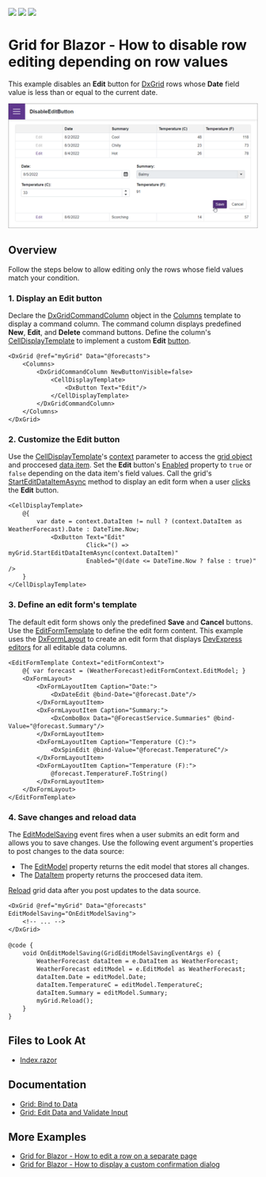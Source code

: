 <!-- default badges list -->
![](https://img.shields.io/endpoint?url=https://codecentral.devexpress.com/api/v1/VersionRange/520828852/22.1.4%2B)
[![](https://img.shields.io/badge/Open_in_DevExpress_Support_Center-FF7200?style=flat-square&logo=DevExpress&logoColor=white)](https://supportcenter.devexpress.com/ticket/details/T1106833)
[![](https://img.shields.io/badge/📖_How_to_use_DevExpress_Examples-e9f6fc?style=flat-square)](https://docs.devexpress.com/GeneralInformation/403183)
<!-- default badges end -->
# Grid for Blazor - How to disable row editing depending on row values

This example disables an **Edit** button for [DxGrid](https://docs.devexpress.com/Blazor/DevExpress.Blazor.DxGrid) rows whose **Date** field value is less than or equal to the current date.

![Blazor DxGrid disable row editing](images/disable-row-editing.png)

## Overview

Follow the steps below to allow editing only the rows whose field values match your condition.

### 1. Display an Edit button

Declare the [DxGridCommandColumn](https://docs.devexpress.com/Blazor/DevExpress.Blazor.DxGridCommandColumn) object in the [Columns](https://docs.devexpress.com/Blazor/DevExpress.Blazor.DxGrid.Columns) template to display a command column. The command column displays predefined **New**, **Edit**, and **Delete** command buttons. Define the column's [CellDisplayTemplate](https://docs.devexpress.com/Blazor/DevExpress.Blazor.DxGridCommandColumn.CellDisplayTemplate) to implement a custom **Edit** [button](https://docs.devexpress.com/Blazor/401581/buttons). 

```razor
<DxGrid @ref="myGrid" Data="@forecasts">
    <Columns>
        <DxGridCommandColumn NewButtonVisible=false>
            <CellDisplayTemplate>
                <DxButton Text="Edit"/>
            </CellDisplayTemplate>
        </DxGridCommandColumn>
    </Columns>
</DxGrid>
```

### 2. Customize the Edit button

Use the [CellDisplayTemplate](https://docs.devexpress.com/Blazor/DevExpress.Blazor.DxGridCommandColumn.CellDisplayTemplate)'s [context](https://docs.devexpress.com/Blazor/DevExpress.Blazor.GridColumnCellDisplayTemplateContext) parameter to access the [grid object](https://docs.devexpress.com/Blazor/DevExpress.Blazor.GridColumnCellDisplayTemplateContext.Grid) and proccesed [data item](https://docs.devexpress.com/Blazor/DevExpress.Blazor.GridColumnCellDisplayTemplateContext.DataItem). Set the **Edit** button's [Enabled](https://docs.devexpress.com/Blazor/DevExpress.Blazor.DxButton.Enabled) property to `true` or `false` depending on the data item's field values. Call the grid's [StartEditDataItemAsync](https://docs.devexpress.com/Blazor/DevExpress.Blazor.DxGrid.StartEditDataItemAsync(System.Object)) method to display an edit form when a user [clicks](https://docs.devexpress.com/Blazor/DevExpress.Blazor.DxButton.Click) the **Edit** button.

```razor
<CellDisplayTemplate>
    @{
        var date = context.DataItem != null ? (context.DataItem as WeatherForecast).Date : DateTime.Now;
            <DxButton Text="Edit"
                      Click="() => myGrid.StartEditDataItemAsync(context.DataItem)" 
                      Enabled="@(date <= DateTime.Now ? false : true)" />
    }
</CellDisplayTemplate>
```

### 3. Define an edit form's template

The default edit form shows only the predefined **Save** and **Cancel** buttons. Use the [EditFormTemplate](https://docs.devexpress.com/Blazor/DevExpress.Blazor.DxGrid.EditFormTemplate) to define the edit form content. This example uses the [DxFormLayout](https://docs.devexpress.com/Blazor/DevExpress.Blazor.DxFormLayout) to create an edit form that displays [DevExpress editors](https://docs.devexpress.com/Blazor/401156/data-editors) for all editable data columns.

```razor
<EditFormTemplate Context="editFormContext">
    @{ var forecast = (WeatherForecast)editFormContext.EditModel; }
    <DxFormLayout>
        <DxFormLayoutItem Caption="Date:">
            <DxDateEdit @bind-Date="@forecast.Date"/>
        </DxFormLayoutItem>
        <DxFormLayoutItem Caption="Summary:">
            <DxComboBox Data="@ForecastService.Summaries" @bind-Value="@forecast.Summary"/>
        </DxFormLayoutItem>
        <DxFormLayoutItem Caption="Temperature (C):">
            <DxSpinEdit @bind-Value="@forecast.TemperatureC"/>
        </DxFormLayoutItem>
        <DxFormLayoutItem Caption="Temperature (F):">
            @forecast.TemperatureF.ToString()
        </DxFormLayoutItem>
    </DxFormLayout>
</EditFormTemplate>
```

### 4. Save changes and reload data

The [EditModelSaving](https://docs.devexpress.com/Blazor/DevExpress.Blazor.DxGrid.EditModelSaving) event fires when a user submits an edit form and allows you to save changes. Use the following event argument's properties to post changes to the data source:

- The [EditModel](https://docs.devexpress.com/Blazor/DevExpress.Blazor.GridEditModelSavingEventArgs.EditModel) property returns the edit model that stores all changes.
- The [DataItem](https://docs.devexpress.com/Blazor/DevExpress.Blazor.GridEditModelSavingEventArgs.DataItem) property returns the proccesed data item.

[Reload](https://docs.devexpress.com/Blazor/DevExpress.Blazor.DxGrid.Reload) grid data after you post updates to the data source.

```razor
<DxGrid @ref="myGrid" Data="@forecasts" EditModelSaving="OnEditModelSaving">
    <!-- ... -->
</DxGrid>

@code {
    void OnEditModelSaving(GridEditModelSavingEventArgs e) {
        WeatherForecast dataItem = e.DataItem as WeatherForecast;
        WeatherForecast editModel = e.EditModel as WeatherForecast;
        dataItem.Date = editModel.Date;
        dataItem.TemperatureC = editModel.TemperatureC;
        dataItem.Summary = editModel.Summary;
        myGrid.Reload();
    }
}
```

## Files to Look At

- [Index.razor](./CS/DisableEditButton/Pages/Index.razor)

## Documentation

- [Grid: Bind to Data](https://docs.devexpress.com/Blazor/403737/grid/bind-to-data)
- [Grid: Edit Data and Validate Input](https://docs.devexpress.com/Blazor/403454/grid/edit-data-and-validate-input)

## More Examples

- [Grid for Blazor - How to edit a row on a separate page](https://github.com/DevExpress-Examples/blazor-DxGrid-Separate-Edit-Form)
- [Grid for Blazor - How to display a custom confirmation dialog](https://github.com/DevExpress-Examples/blazor-dxgrid-show-custom-confirmation-dialog)
